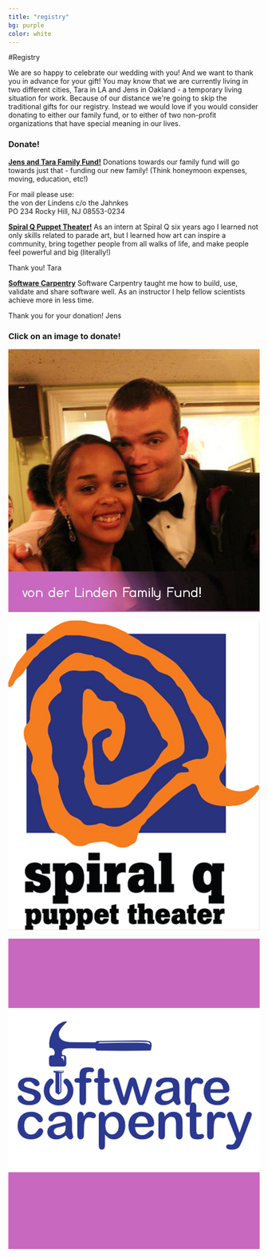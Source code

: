 ```yaml
---
title: "registry"
bg: purple
color: white
---
```


#Registry



We are so happy to celebrate our wedding with you! And we want to thank you in advance for your gift! You may know that we are currently living in two different cities, Tara in LA and Jens in Oakland - a temporary living situation for work. Because of our distance we're going to skip the traditional gifts for our registry. Instead we would love if you would consider donating to either our family fund, or to either of two non-profit organizations that have special meaning in our lives.




### Donate!



[**Jens and Tara Family Fund!**](http://paypal.me/taraandjens)
Donations towards our family fund will go towards just that - funding our new family!
(Think honeymoon expenses, moving, education, etc!)

For mail please use:  
the von der Lindens c/o the Jahnkes  
PO 234
Rocky Hill, NJ 08553-0234

[**Spiral Q Puppet Theater!**](http://www.spiralq.org/)
As an intern at Spiral Q six years ago I learned not only skills related to parade art,
but I learned how art can inspire a community, bring together people from all walks of life,
and make people feel powerful and big (literally!)

Thank you!
Tara


[**Software Carpentry**](https://www.flipcause.com/secure/cause_pdetails/NDQwNQ==)
Software Carpentry taught me how to build, use, validate and share software well.
As an instructor I help fellow scientists achieve more in less time.

Thank you for your donation!
Jens



### Click on an image to donate!


<div>
<a href= "http://paypal.me/taraandjens"><img class="row small column" src="img/logos/family_fund.jpg"/></a>

<a href= "https://donatenow.networkforgood.org/qdonate?code=C2C2012"><img class="row small column" src="img/logos/spiralq_formatted.jpg"></a>


<a href= "http://software-carpentry.org/pages/index.html"><img class="row small column" src="img/logos/software_carpentry_formatted.jpg"></a>
</div>


<!--
<div>
<img class="row small column" src="img/logos/family_fund.jpg">

<img class="row small column"  src="img/logos/spiralq.jpg">](https://donatenow.networkforgood.org/qdonate?code=C2C2012)


[<img class="row small column"  src="img/logos/software_carpentry.png">](https://www.paypal.com/us/cgi-bin/webscr?cmd=_flow&SESSION=s7XZ1Qq2oEAyKfid9zRfJCFpxPqZDtDitBzqj7DcUQkKxvu4FVmnY6v4g8K&dispatch=5885d80a13c0db1f8e263663d3faee8d0b9dcb01a9b6dc564e45f62871326a5e)
</div>

 -->









<!--
## Jens and Tara Family Fund!
Our family funds will do just that - fund our new family!
Thank you for your donation!

Tara and Jens
<div>
<img src="img/us/dressed_up3.jpg" align="middle" />
</div>


## Spiral Q Puppet Theater
As an intern at Spiral Q six years ago I learned not only skills related to parade art, but I learned how art can inspire a community, bring together people from all walks of life, and make people feel powerful and big (literally!)

Thank you for your donation!
Tara
<div>
<img src="img/logos/spiralq.jpg" align="middle" />
</div>


## Software Carpentry
Software Carpentry taught me how to build, use, validate and share software well.
As an instructor I help fellow scientists achieve more in less time.   

Thank you for your donation!
Jens
<div>
<img src="img/logos/software_carpentry.png" align="middle" />
</div>
 -->
